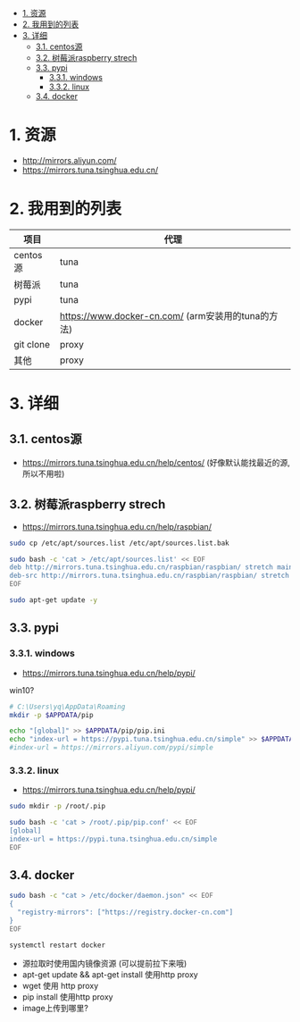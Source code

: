 

<!-- TOC -->

- [1. 资源](#1-资源)
- [2. 我用到的列表](#2-我用到的列表)
- [3. 详细](#3-详细)
    - [3.1. centos源](#31-centos源)
    - [3.2. 树莓派raspberry strech](#32-树莓派raspberry-strech)
    - [3.3. pypi](#33-pypi)
        - [3.3.1. windows](#331-windows)
        - [3.3.2. linux](#332-linux)
    - [3.4. docker](#34-docker)

<!-- /TOC -->

# 1. 资源
* http://mirrors.aliyun.com/
* https://mirrors.tuna.tsinghua.edu.cn/


# 2. 我用到的列表


项目|代理
-|-
centos源|tuna
树莓派|tuna
pypi|tuna
docker|https://www.docker-cn.com/  (arm安装用的tuna的方法)
git clone| proxy
其他| proxy


# 3. 详细
## 3.1. centos源
* https://mirrors.tuna.tsinghua.edu.cn/help/centos/ (好像默认能找最近的源,所以不用啦)

## 3.2. 树莓派raspberry strech

* https://mirrors.tuna.tsinghua.edu.cn/help/raspbian/

```bash
sudo cp /etc/apt/sources.list /etc/apt/sources.list.bak

sudo bash -c 'cat > /etc/apt/sources.list' << EOF
deb http://mirrors.tuna.tsinghua.edu.cn/raspbian/raspbian/ stretch main non-free contrib
deb-src http://mirrors.tuna.tsinghua.edu.cn/raspbian/raspbian/ stretch main non-free contrib
EOF

sudo apt-get update -y
```

## 3.3. pypi

### 3.3.1. windows

* https://mirrors.tuna.tsinghua.edu.cn/help/pypi/

win10?
```bash
# C:\Users\yq\AppData\Roaming
mkdir -p $APPDATA/pip

echo "[global]" >> $APPDATA/pip/pip.ini
echo "index-url = https://pypi.tuna.tsinghua.edu.cn/simple" >> $APPDATA/pip/pip.ini
#index-url = https://mirrors.aliyun.com/pypi/simple

```

### 3.3.2. linux

* https://mirrors.tuna.tsinghua.edu.cn/help/pypi/

```bash
sudo mkdir -p /root/.pip

sudo bash -c 'cat > /root/.pip/pip.conf' << EOF
[global]
index-url = https://pypi.tuna.tsinghua.edu.cn/simple
EOF
```

## 3.4. docker

```bash
sudo bash -c "cat > /etc/docker/daemon.json" << EOF
{
  "registry-mirrors": ["https://registry.docker-cn.com"]
}
EOF

systemctl restart docker
```


* 源拉取时使用国内镜像资源 (可以提前拉下来哦)
* apt-get update && apt-get install 使用http proxy
* wget 使用 http proxy
* pip install 使用http proxy
* image上传到哪里?
